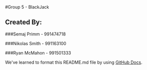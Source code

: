 #Group 5 - BlackJack

## Created By:

###Semaj Primm - 991474718 

###Nikolas Smith - 991163100 

###Ryan McMahon - 991501333 


We've learned to format this README.md file by using [GitHub Docs](https://docs.github.com/en/free-pro-team@latest/github/writing-on-github/basic-writing-and-formatting-syntax).